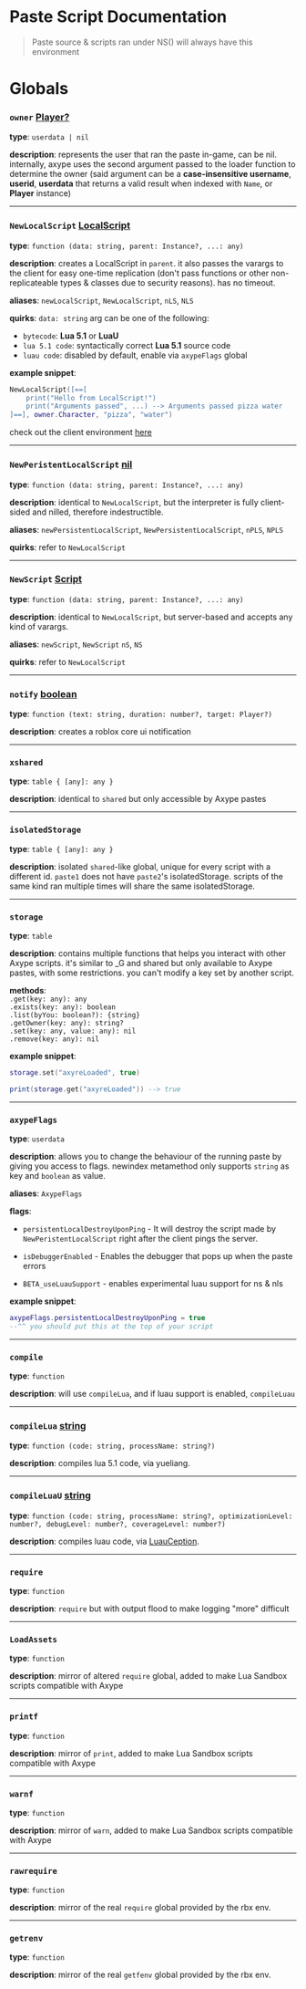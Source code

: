 <!---
@darkceius, Axype
-->

# Paste Script Documentation

> Paste source & scripts ran under NS() will always have this environment

# Globals

### `owner` [Player?](https://create.roblox.com/docs/reference/engine/classes/Player)

**type**: `userdata | nil`

**description**: represents the user that ran the paste in-game, can be nil. internally, axype uses the second argument passed to the loader function to determine the owner (said argument can be a **case-insensitive username**, **userid**, **userdata** that returns a valid result when indexed with `Name`, or **Player** instance)

---

### `NewLocalScript` [LocalScript](https://create.roblox.com/docs/reference/engine/classes/LocalScript)

**type**: `function (data: string, parent: Instance?, ...: any)`

**description**: creates a LocalScript in `parent`. it also passes the varargs to the client for easy one-time replication (don't pass functions or other non-replicateable types & classes due to security reasons). has no timeout.

**aliases**: `newLocalScript`, `NewLocalScript`, `nLS`, `NLS`

**quirks**: `data: string` arg can be one of the following:

- `bytecode`: **Lua 5.1** or **LuaU**
- `lua 5.1 code`: syntactically correct **Lua 5.1** source code
- `luau code`: disabled by default, enable via `axypeFlags` global

**example snippet**:

```lua
NewLocalScript([==[
    print("Hello from LocalScript!")
    print("Arguments passed", ...) --> Arguments passed pizza water
]==], owner.Character, "pizza", "water")
```

check out the client environment [here](./client.md)

---

### `NewPeristentLocalScript` [nil](https://create.roblox.com/docs/luau/nil)

**type**: `function (data: string, parent: Instance?, ...: any)`

**description**: identical to `NewLocalScript`, but the interpreter is fully client-sided and nilled, therefore indestructible.

**aliases**: `newPersistentLocalScript`, `NewPersistentLocalScript`, `nPLS`, `NPLS`

**quirks**: refer to `NewLocalScript`

---

### `NewScript` [Script](https://create.roblox.com/docs/reference/engine/classes/Script)

**type**: `function (data: string, parent: Instance?, ...: any)`

**description**: identical to `NewLocalScript`, but server-based and accepts any kind of varargs.

**aliases**: `newScript`, `NewScript` `nS`, `NS`

**quirks**: refer to `NewLocalScript`

---

### `notify` [boolean](https://create.roblox.com/docs/luau/booleans)

**type**: `function (text: string, duration: number?, target: Player?)`

**description**: creates a roblox core ui notification

---

### `xshared`

**type**: `table { [any]: any }`

**description**: identical to `shared` but only accessible by Axype pastes

---

### `isolatedStorage`

**type**: `table { [any]: any }`

**description**: isolated `shared`-like global, unique for every script with a different id. `paste1` does not have `paste2`'s isolatedStorage. scripts of the same kind ran multiple times will share the same isolatedStorage.

---

### `storage`

**type**: `table`

**description**: contains multiple functions that helps you interact with other Axype scripts. it's similar to \_G and shared but only available to Axype pastes, with some restrictions. you can't modify a key set by another script.

**methods**:<br>
`.get(key: any): any`<br>
`.exists(key: any): boolean`<br>
`.list(byYou: boolean?): {string}`<br>
`.getOwner(key: any): string?`<br>
`.set(key: any, value: any): nil`<br>
`.remove(key: any): nil`<br>

**example snippet**:

```lua
storage.set("axyreLoaded", true)

print(storage.get("axyreLoaded")) --> true
```

---

### `axypeFlags`

**type**: `userdata`

**description**: allows you to change the behaviour of the running paste by giving you access to flags. newindex metamethod only supports `string` as key and `boolean` as value.

**aliases**: `AxypeFlags`

**flags**:

- `persistentLocalDestroyUponPing` - It will destroy the script made by `NewPeristentLocalScript` right after the client pings the server.

- `isDebuggerEnabled` - Enables the debugger that pops up when the paste errors

- `BETA_useLuauSupport` - enables experimental luau support for ns & nls

**example snippet**:

```lua
axypeFlags.persistentLocalDestroyUponPing = true
--^^ you should put this at the top of your script
```

---

### `compile`

**type**: `function`

**description**: will use `compileLua`, and if luau support is enabled, `compileLuau`

---

### `compileLua` [string](https://create.roblox.com/docs/luau/strings)

**type**: `function (code: string, processName: string?)`

**description**: compiles lua 5.1 code, via yueliang.

---

### `compileLuaU` [string](https://create.roblox.com/docs/luau/strings)

**type**: `function (code: string, processName: string?, optimizationLevel: number?, debugLevel: number?, coverageLevel: number?)`

**description**: compiles luau code, via [LuauCeption](https://github.com/RadiatedExodus/LuauCeption).

---

### `require`

**type**: `function`

**description**: `require` but with output flood to make logging "more" difficult

---

### `LoadAssets`

**type**: `function`

**description**: mirror of altered `require` global, added to make Lua Sandbox scripts compatible with Axype

---

### `printf`

**type**: `function`

**description**: mirror of `print`, added to make Lua Sandbox scripts compatible with Axype

---

### `warnf`

**type**: `function`

**description**: mirror of `warn`, added to make Lua Sandbox scripts compatible with Axype

---

### `rawrequire`

**type**: `function`

**description**: mirror of the real `require` global provided by the rbx env.

---

### `getrenv`

**type**: `function`

**description**: mirror of the real `getfenv` global provided by the rbx env.

<!---

---

### `NAME_HERE` [Instance](EXAMPLE_URL_HERE)

**type**: `TYPE_HERE`

**description**: DESCRIPTION_HERE

**aliases**: N/A

-->
